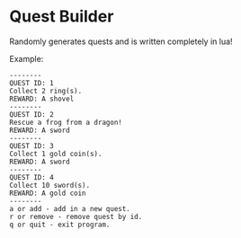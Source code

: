# Quest Builder
Randomly generates quests and is written completely in lua!

Example:
```
--------
QUEST ID: 1
Collect 2 ring(s).
REWARD: A shovel
--------
QUEST ID: 2
Rescue a frog from a dragon!
REWARD: A sword
--------
QUEST ID: 3
Collect 1 gold coin(s).
REWARD: A sword
--------
QUEST ID: 4
Collect 10 sword(s).
REWARD: A gold coin
--------
a or add - add in a new quest.
r or remove - remove quest by id.
q or quit - exit program.

```
